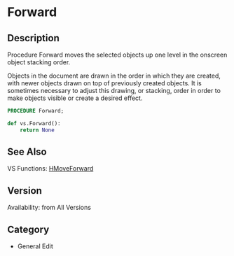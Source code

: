 # Forward

## Description
Procedure Forward moves the selected objects up one level in the onscreen object stacking order.

Objects in the document are drawn in the order in which they are created, with newer objects drawn on top of previously created objects. It is sometimes necessary to adjust this drawing, or stacking, order in order to make objects visible or create a desired effect.

```pascal
PROCEDURE Forward;
```

```python
def vs.Forward():
    return None
```

## See Also
VS Functions:
[HMoveForward](HMoveForward.md)

## Version
Availability: from All Versions

## Category
* General Edit

